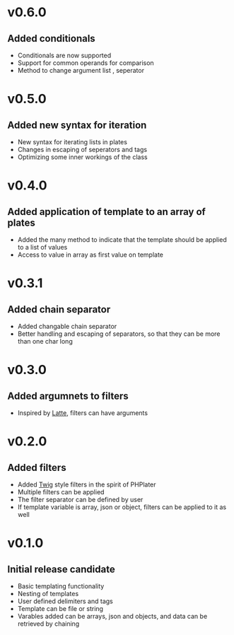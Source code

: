 # v0.6.0
## Added conditionals
- Conditionals are now supported
- Support for common operands for comparison
- Method to change argument list , seperator
# v0.5.0
## Added new syntax for iteration
- New syntax for iterating lists in plates
- Changes in escaping of seperators and tags
- Optimizing some inner workings of the class
# v0.4.0
## Added application of template to an array of plates
- Added the many method to indicate that the template should be applied to a list of values
- Access to value in array as first value on template
# v0.3.1
## Added chain separator
- Added changable chain separator
- Better handling and escaping of separators, so that they can be more than one char long
# v0.3.0
## Added argumnets to filters
- Inspired by [Latte](https://github.com/nette/latte), filters can have arguments
# v0.2.0
## Added filters
- Added [Twig](https://github.com/twigphp/Twig) style filters in the spirit of PHPlater
- Multiple filters can be applied
- The filter separator can be defined by user
- If template variable is array, json or object, filters can be applied to it as well
# v0.1.0
## Initial release candidate
- Basic templating functionality
- Nesting of templates
- User defined delimiters and tags
- Template can be file or string
- Varables added can be arrays, json and objects, and data can be retrieved by chaining